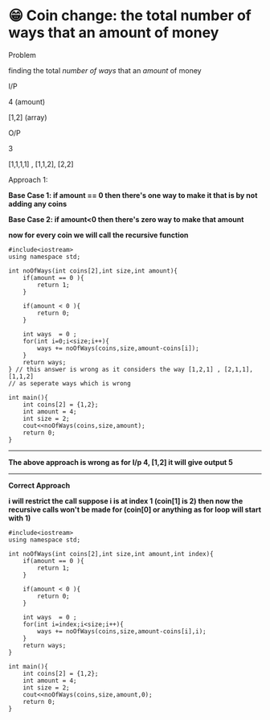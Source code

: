 # 😁 Coin change: the total number of ways that an amount of money

Problem

finding the total _number of ways_ that an _amount_ of money&#x20;

I/P

4 (amount)

\[1,2] (array)



O/P

3

\[1,1,1,1] , \[1,1,2], \[2,2]



Approach 1:

**Base Case 1: if amount == 0 then there's one way to make it that is by not adding any coins**

**Base Case 2: if amount<0 then there's zero way to make that amount**

**now for every coin we will call the recursive function**

```
#include<iostream>
using namespace std;

int noOfWays(int coins[2],int size,int amount){
    if(amount == 0 ){
        return 1;
    }

    if(amount < 0 ){
        return 0;
    }

    int ways  = 0 ;
    for(int i=0;i<size;i++){
        ways += noOfWays(coins,size,amount-coins[i]);
    }
    return ways;
} // this answer is wrong as it considers the way [1,2,1] , [2,1,1], [1,1,2]  
// as seperate ways which is wrong

int main(){
    int coins[2] = {1,2};
    int amount = 4;
    int size = 2;
    cout<<noOfWays(coins,size,amount);
    return 0;
}
```

****

**The above approach is wrong as for I/p 4, \[1,2] it will give output 5**

****

**Correct Approach**

**i will restrict the call suppose i is at index 1 (coin\[1] is 2) then now the recursive calls won't be made for (coin\[0] or anything as for loop will start with 1)**

```
#include<iostream>
using namespace std;

int noOfWays(int coins[2],int size,int amount,int index){
    if(amount == 0 ){
        return 1;
    }

    if(amount < 0 ){
        return 0;
    }

    int ways  = 0 ;
    for(int i=index;i<size;i++){
        ways += noOfWays(coins,size,amount-coins[i],i);
    }
    return ways;
}

int main(){
    int coins[2] = {1,2};
    int amount = 4;
    int size = 2;
    cout<<noOfWays(coins,size,amount,0);
    return 0;
}
```
